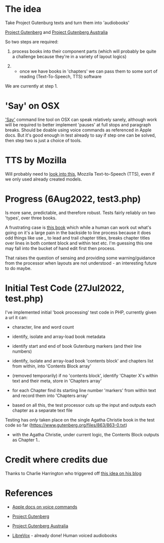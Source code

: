 # The idea

Take Project Gutenburg texts and turn them into 'audiobooks'

[Project Gutenberg](https://www.gutenberg.org) and [Project Gutenberg Australia](https://www.gutenberg.net.au/)

So two steps are required:

1. process books into their component parts (which will probably be quite a challenge because they're in a variety of layout logics)

2. * once we have books in 'chapters' we can pass them to some sort of reading (Text-To-Speech, TTS) software

We are currently at step 1.

# 'Say' on OSX

['Say'](https://ss64.com/osx/say.html) command line tool on OSX can speak relatively sanely, although work will be required to better implement 'pauses' at full stops and paragraph breaks. Should be doable using voice commands as referenced in Apple docs. But it's good enough in test already to say if step one can be solved, then step two is just a choice of tools.

# TTS by Mozilla

Will probably need to [look into this](https://github.com/mozilla/TTS), Mozzila Text-to-Speech (TTS), even if we only used already created models.

# Progress (6Aug2022, test3.php)

Is more sane, predictable, and therefore robust. Tests fairly reliably on two 'types', over three books.

A frustrating case is [this book](https://www.gutenberg.org/cache/epub/68562/pg68562.txt) which while a human can work out what's going on it's a large pain in the backside to line process because it does odd things like use _ to lead and trail chapter titles, breaks chapter titles over lines in both content block and within text etc. I'm guessing this one may fall into the bucket of hand edit first then process.

That raises the question of sensing and providing some warning/guidance from the processor when layouts are not understood - an interesting future to do maybe.




# Initial Test Code (27Jul2022, test.php)

I've implemented initial 'book processing' test code in PHP, currently given a url it can:

* character, line and word count

* identify, isolate and array-load book metadata

* identify start and end of book Gutenburg markers (and their line numbers)

* identify, isolate and array-load book 'contents block' and chapters list from within, into 'Contents Block array'

* (removed temporarily) if no 'contents block', identify 'Chapter X's within text and their meta, store in 'Chapters array'

* for each Chapter find its starting line number 'markers' from within text and record them into 'Chapters array'

* based on all this, the test processor cuts up the input and outputs each chapter as a separate text file


Testing has *only* taken place on the single Agatha Christie book in the test code so far (https://www.gutenberg.org/files/863/863-0.txt)

* with the Agatha Christie, under current logic, the Contents Block outputs as Chapter 1..


# Credit where credits due

Thanks to Charlie Harrington who triggered off [this idea on his blog](https://www.charlieharrington.com/flow-and-creative-computing/)

# References

* [Apple docs on voice commands](https://developer.apple.com/library/archive/documentation/UserExperience/Conceptual/SpeechSynthesisProgrammingGuide/FineTuning/FineTuning.html#//apple_ref/doc/uid/TP40004365-CH5-SW11)

* [Project Gutenberg](https://www.gutenberg.org)

* [Project Gutenberg Australia](https://www.gutenberg.net.au/)

* [LibreVox](https://librivox.org/) - already done! Human voiced audiobooks



